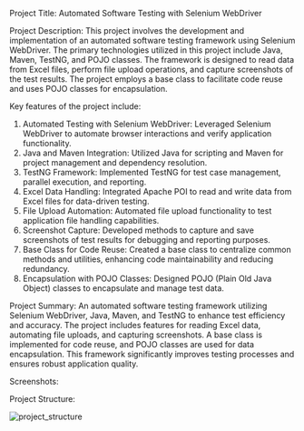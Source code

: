 Project Title:
Automated Software Testing with Selenium WebDriver

Project Description:
This project involves the development and implementation of an automated software testing framework using Selenium WebDriver. 
The primary technologies utilized in this project include Java, Maven, TestNG, and POJO classes. 
The framework is designed to read data from Excel files, perform file upload operations, and capture screenshots of the test results. 
The project employs a base class to facilitate code reuse and uses POJO classes for encapsulation.

Key features of the project include:
1.	Automated Testing with Selenium WebDriver: Leveraged Selenium WebDriver to automate browser interactions and verify application functionality.
2.	Java and Maven Integration: Utilized Java for scripting and Maven for project management and dependency resolution.
3.	TestNG Framework: Implemented TestNG for test case management, parallel execution, and reporting.
4.	Excel Data Handling: Integrated Apache POI to read and write data from Excel files for data-driven testing.
5.	File Upload Automation: Automated file upload functionality to test application file handling capabilities.
6.	Screenshot Capture: Developed methods to capture and save screenshots of test results for debugging and reporting purposes.
7.	Base Class for Code Reuse: Created a base class to centralize common methods and utilities, enhancing code maintainability and reducing redundancy.
8.	Encapsulation with POJO Classes: Designed POJO (Plain Old Java Object) classes to encapsulate and manage test data.

Project Summary:
An automated software testing framework utilizing Selenium WebDriver, Java, Maven, and TestNG to enhance test efficiency and accuracy. 
The project includes features for reading Excel data, automating file uploads, and capturing screenshots. 
A base class is implemented for code reuse, and POJO classes are used for data encapsulation. 
This framework significantly improves testing processes and ensures robust application quality.

Screenshots:

Project Structure:

![project_structure](https://github.com/user-attachments/assets/2d6f696f-b656-46a4-bb50-ae7658791135)




